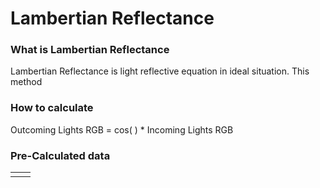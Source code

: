 
# Lambertian Reflectance
### What is Lambertian Reflectance
 Lambertian Reflectance is light reflective equation in ideal situation. This method 
### How to calculate
Outcoming Lights RGB = cos(  ) * Incoming Lights RGB

### Pre-Calculated data

|     |     |
| --- | --- |
|     |     |

